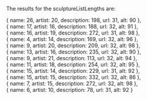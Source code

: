 The results for the sculptureListLengths are:

  { name: 26, artist: 20, description: 198, url: 31, alt: 90 },</br>
  { name: 17, artist: 16, description: 188, url: 32, alt: 91 },</br>
  { name: 16, artist: 19, description: 272, url: 31, alt: 98 },</br>
  { name: 4, artist: 14, description: 169, url: 32, alt: 96 },</br>
  { name: 9, artist: 20, description: 209, url: 32, alt: 98 },</br>
  { name: 13, artist: 16, description: 235, url: 32, alt: 90 },</br>
  { name: 9, artist: 21, description: 113, url: 32, alt: 94 },</br>
  { name: 11, artist: 18, description: 254, url: 32, alt: 95 },</br>
  { name: 15, artist: 14, description: 229, url: 31, alt: 92 },</br>
  { name: 15, artist: 15, description: 332, url: 32, alt: 86 },</br>
  { name: 7, artist: 15, description: 272, url: 32, alt: 98 },</br>
  { name: 6, artist: 10, description: 78, url: 31, alt: 92 }
